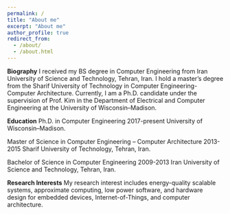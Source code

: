 ```yaml
---
permalink: /
title: "About me"
excerpt: "About me"
author_profile: true
redirect_from: 
  - /about/
  - /about.html
---
```

**Biography**
I received my BS degree in Computer Engineering from Iran University of Science and Technology, Tehran, Iran. I hold a master’s degree from the Sharif University of Technology in Computer Engineering-Computer Architecture. Currently, I am a Ph.D. candidate under the supervision of Prof. Kim in the Department of Electrical and Computer Engineering at the University of Wisconsin–Madison.

**Education**
Ph.D. in Computer Engineering
2017-present
University of Wisconsin–Madison.

Master of Science in Computer Engineering – Computer Architecture
2013-2015
Sharif University of Technology, Tehran, Iran.

Bachelor of Science in Computer Engineering
2009-2013
Iran University of Science and Technology, Tehran, Iran.

**Research Interests**
My research interest includes energy-quality scalable systems, approximate computing, low power software, and hardware design for embedded devices, Internet-of-Things, and computer architecture.
